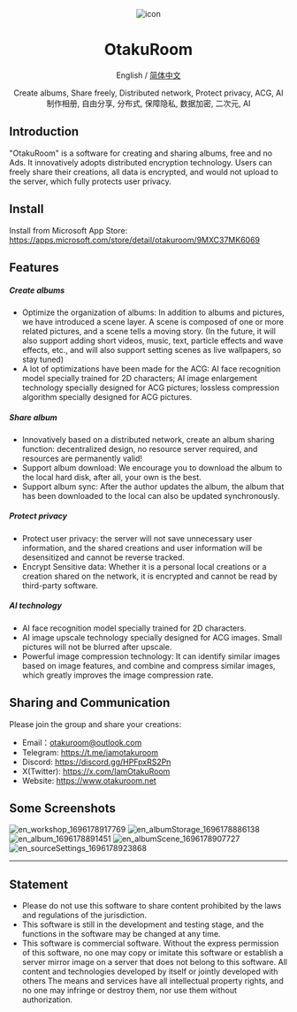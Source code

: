<div align="center">

<img src="./assets/app_icon.ico" alt="icon"/>

# OtakuRoom

English / [简体中文](./README_CN.md)

Create albums, Share freely, Distributed network, Protect privacy, ACG, AI  
制作相册, 自由分享, 分布式, 保障隐私, 数据加密, 二次元, AI

</div>

## Introduction

"OtakuRoom" is a software for creating and sharing albums, free and no Ads. It innovatively adopts distributed encryption technology. Users can freely share their creations, all data is encrypted, and would not upload to the server, which fully protects user privacy.

## Install

Install from Microsoft App Store: https://apps.microsoft.com/store/detail/otakuroom/9MXC37MK6069

## Features

##### Create albums

- Optimize the organization of albums: In addition to albums and pictures, we have introduced a scene layer. A scene is composed of one or more related pictures, and a scene tells a moving story. (In the future, it will also support adding short videos, music, text, particle effects and wave effects, etc., and will also support setting scenes as live wallpapers, so stay tuned)
- A lot of optimizations have been made for the ACG: AI face recognition model specially trained for 2D characters; AI image enlargement technology specially designed for ACG pictures; lossless compression algorithm specially designed for ACG pictures.

##### Share album

- Innovatively based on a distributed network, create an album sharing function: decentralized design, no resource server required, and resources are permanently valid!
- Support album download: We encourage you to download the album to the local hard disk, after all, your own is the best.
- Support album sync: After the author updates the album, the album that has been downloaded to the local can also be updated synchronously.

##### Protect privacy

- Protect user privacy: the server will not save unnecessary user information, and the shared creations and user information will be desensitized and cannot be reverse tracked.
- Encrypt Sensitive data: Whether it is a personal local creations or a creation shared on the network, it is encrypted and cannot be read by third-party software.

##### AI technology

- AI face recognition model specially trained for 2D characters.
- AI image upscale technology specially designed for ACG images. Small pictures will not be blurred after upscale.
- Powerful image compression technology: It can identify similar images based on image features, and combine and compress similar images, which greatly improves the image compression rate.

## Sharing and Communication

Please join the group and share your creations:

- Email：otakuroom@outlook.com
- Telegram: https://t.me/iamotakuroom
- Discord: https://discord.gg/HPFpxRS2Pn
- X(Twitter): https://x.com/IamOtakuRoom
- Website: https://www.otakuroom.net

## Some Screenshots
![en_workshop_1696178917769](https://github.com/OtakuRoom/OtakuRoom/assets/128728619/54c29506-45b6-4b3e-ad5a-8a5ccf787f1d)
![en_albumStorage_1696178886138](https://github.com/OtakuRoom/OtakuRoom/assets/128728619/2c1d18f8-119f-4c85-813b-4ae390520505)
![en_album_1696178891451](https://github.com/OtakuRoom/OtakuRoom/assets/128728619/a050895a-fa5e-486c-bbdb-575915968ca8)
![en_albumScene_1696178907727](https://github.com/OtakuRoom/OtakuRoom/assets/128728619/fc0ffd0b-bb35-4adc-8787-7bf03232265b)
![en_sourceSettings_1696178923868](https://github.com/OtakuRoom/OtakuRoom/assets/128728619/240cf4fe-a33a-41bd-a189-423abf6201a9)

---

## Statement

- Please do not use this software to share content prohibited by the laws and regulations of the jurisdiction.
- This software is still in the development and testing stage, and the functions in the software may be changed at any time.
- This software is commercial software. Without the express permission of this software, no one may copy or imitate this software or establish a server mirror image on a server that does not belong to this software. All content and technologies developed by itself or jointly developed with others The means and services have all intellectual property rights, and no one may infringe or destroy them, nor use them without authorization.
